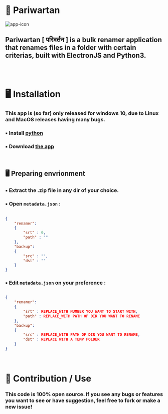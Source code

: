 
# 🧚 Pariwartan

<img src = "https://raw.githubusercontent.com/Eclipsu/pariwartan/main/assets/icon.ico" alt = "app-icon"> </br>

## Pariwartan [ परिवर्तन ] is a bulk renamer application that renames files in a folder with certain criterias, built with ElectronJS and Python3.

</br>


</br>

# 🖥️ Installation


### This app is (so far) only released for windows 10, due to Linux and MacOS releases having many bugs.

### ▪︎ Install [python](https://www.python.org/downloads/)
### ▪︎ Download [the app](https://github.com/Eclipsu/pariwartan/releases/download/v1.0.0/Pariwartan@1.0.0.zip)

</br>

## 🖥️ Preparing envrionment 
### ▪︎ Extract the .zip file in any dir of your choice.
### ▪︎ Open `metadata.json` :
```json

{
    "renamer":
    {
        "srt" : 0,
        "path" : ""
    },
    "backup":
    {
        "src" : "",
        "dst" : ""
    }
}
```
### ▪︎ Edit `metadata.json` on your preference :
```json

{
    "renamer":
    {
        "srt" : REPLACE_WITH NUMBER YOU WANT TO START WITH,
        "path" : REPLACE_WITH PATH OF DIR YOU WANT TO RENAME 
    },
    "backup":
    {
        "src" : REPLACE_WITH PATH OF DIR YOU WANT TO RENAME,
        "dst" : REPLACE WITH A TEMP FOLDER 
    }
}
```


</br>


# 🎣 Contribution / Use
### This code is 100% open source. If you see any bugs or features you want to see or have suggestion, feel free to fork or make a new issue! 


